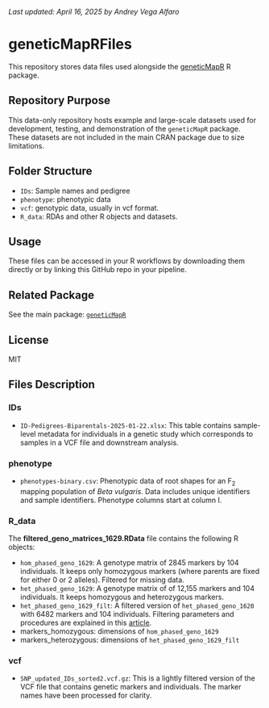 
<!-- README.md is generated from README.Rmd. Please edit that file -->

*Last updated: April 16, 2025 by Andrey Vega Alfaro*

# geneticMapRFiles

This repository stores data files used alongside the
[geneticMapR](https://vegaalfaro.github.io/geneticMapR/) R package.

## Repository Purpose

This data-only repository hosts example and large-scale datasets used
for development, testing, and demonstration of the `geneticMapR`
package. These datasets are not included in the main CRAN package due to
size limitations.

## Folder Structure

- `IDs`: Sample names and pedigree
- `phenotype`: phenotypic data
- `vcf`: genotypic data, usually in vcf format.
- `R_data`: RDAs and other R objects and datasets.

## Usage

These files can be accessed in your R workflows by downloading them
directly or by linking this GitHub repo in your pipeline.

## Related Package

See the main package:
[`geneticMapR`](https://github.com/vegaalfaro/geneticMapR)

## License

MIT

## Files Description

### IDs

- `ID-Pedigrees-Biparentals-2025-01-22.xlsx`: This table contains
  sample-level metadata for individuals in a genetic study which
  corresponds to samples in a VCF file and downstream analysis.

### phenotype

- `phenotypes-binary.csv`: Phenotypic data of root shapes for an
  F<sub>2</sub> mapping population of *Beta vulgaris*. Data includes
  unique identifiers and sample identifiers. Phenotype columns start at
  column I.

### R_data

The **filtered_geno_matrices_1629.RData** file contains the following R
objects:

- `hom_phased_geno_1629`: A genotype matrix of 2845 markers by 104
  individuals. It keeps only homozygous markers (where parents are fixed
  for either 0 or 2 alleles). Filtered for missing data.
- `het_phased_geno_1629`: A genotype matrix of of 12,155 markers and 104
  individuals. It keeps homozygous and heterozygous markers.
- `het_phased_geno_1629_filt`: A filtered version of
  `het_phased_geno_1620` with 6482 markers and 104 individuals.
  Filtering parameters and procedures are explained in this
  [article](https://vegaalfaro.github.io/geneticMapR/articles/Recode.html).
- markers_homozygous: dimensions of `hom_phased_geno_1629`
- markers_heterozygous: dimensions of `het_phased_geno_1629_filt`

### vcf

- `SNP_updated_IDs_sorted2.vcf.gz`: This is a lightly filtered version
  of the VCF file that contains genetic markers and individuals. The
  marker names have been processed for clarity.
